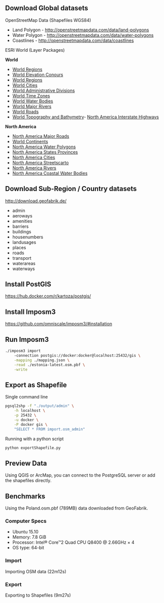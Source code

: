 ## Download Global datasets

OpenStreetMap Data (Shapefiles WGS84)

- Land Polygon - http://openstreetmapdata.com/data/land-polygons
- Water Polygon - http://openstreetmapdata.com/data/water-polygons
- Coastlines - http://openstreetmapdata.com/data/coastlines

ESRI World (Layer Packages)

**World**

- [World Regions](http://www.arcgis.com/home/item.html?id=84dbc97915244e35808e87a881133d09)
- [World Elevation Conours](http://www.arcgis.com/home/item.html?id=40285e34dd3a453db84ab3acbd81b37d)
- [World Regions](http://www.arcgis.com/home/item.html?id=84dbc97915244e35808e87a881133d09)
- [World Cities](http://www.arcgis.com/home/item.html?id=dfab3b294ab24961899b2a98e9e8cd3d)
- [World Administrative Divisions](https://www.arcgis.com/home/item.html?id=d86e32ea12a64727b9e94d6f820123a2)
- [World Time Zones](http://www.arcgis.com/home/item.html?id=1d14b1662a3c4375aa2e31008beb103b)
- [World Water Bodies](http://www.arcgis.com/home/item.html?id=e750071279bf450cbd510454a80f2e63)
- [World Major Rivers](https://www.arcgis.com/home/item.html?id=44e8358cf83a4b43bc863646cd695945)
- [World Roads](http://www.arcgis.com/home/item.html?id=83535020ce154bd5a498957c159e3a99)
- [World Topography and Bathymetry](http://www.arcgis.com/home/item.html?id=88a7995ddb0b4f21a9497f3dcf6f9aec)- [North America Interstate Highways](https://www.arcgis.com/home/item.html?id=00b5b0d2a6f548e6813bcf9536249a03)

**North America**

- [North America Major Roads](http://www.arcgis.com/home/item.html?id=06e71cbbefab401fb99b6c2bb5139487)
- [World Continents](https://www.arcgis.com/home/item.html?id=a3cb207855b348a297ab85261743351d)
- [North America Water Polygons](http://www.arcgis.com/home/item.html?id=1630b19fafbe4c9589306d967e418088)
- [North America States Provinces](http://www.arcgis.com/home/item.html?id=0549fcf91a47426ab423ea0f36ccc3d4)
- [North America Cities](http://www.arcgis.com/home/item.html?id=f56a057acfc44356aa54b2818ac5700f)
- [North America Streetscarto](http://www.arcgis.com/home/item.html?id=642bcf6a1dc347769c555f694d4e4d9a)
- [North America Rivers](https://www.arcgis.com/home/item.html?id=a06189262e694834b5d68e1a84030969)
- [North America Coastal Water Bodies](http://www.arcgis.com/home/item.html?id=e74122bd34384b85938772fc45fabcf6)


## Download Sub-Region / Country datasets

http://download.geofabrik.de/

- admin
- aeroways
- amenities
- barriers
- buildings
- housenumbers
- landusages
- places
- roads
- transport
- waterareas
- waterways

## Install PostGIS

https://hub.docker.com/r/kartoza/postgis/

## Install Imposm3

https://github.com/omniscale/imposm3/#installation

## Run Imposm3

```bash
./imposm3 import
    -connection postgis://docker:docker@localhost:25432/gis \
    -mapping ./mapping.json \
    -read ./estonia-latest.osm.pbf \
    -write
```

## Export as Shapefile

Single command line

```bash
pgsql2shp -f "./output/admin" \
    -h localhost \
    -p 25432 \
    -u docker \
    -P docker gis \
    "SELECT * FROM import.osm_admin"
```

Running with a python script

```python
python exportShapefile.py
```

## Preview Data

Using QGIS or ArcMap, you can connect to the PostgreSQL server or add the shapefiles directly.

## Benchmarks

Using the Poland.osm.pbf (789MB) data downloaded from GeoFabrik.

### Computer Specs

- Ubuntu 15.10
- Memory: 7.8 GiB
- Processor: Intel® Core™2 Quad CPU Q8400 @ 2.66GHz × 4 
- OS type: 64-bit

### Import

Importing OSM data (22m12s)

### Export

Exporting to Shapefiles (9m27s)
